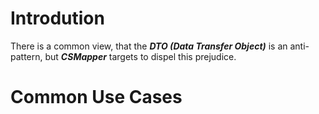 # Introdution

There is a common view, that the **_DTO (Data Transfer Object)_**  is an anti-pattern, but **_CSMapper_** targets to dispel this prejudice.

# Common Use Cases
